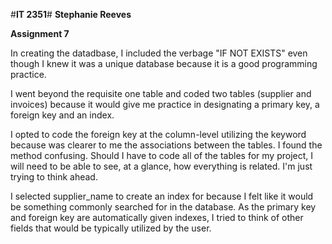 #**IT 2351**#
**Stephanie Reeves**

**Assignment 7**

In creating the datadbase, I included the verbage "IF NOT EXISTS" even though I knew it was a unique database because
it is a good programming practice.

I went beyond the requisite one table and coded two tables (supplier and invoices) because it would give me practice in designating a primary key, a foreign key and an index.

I opted to code the foreign key at the column-level utilizing the <REFERENCES> keyword because was clearer to me the associations between the tables. I found the <CONSTRAINT> method confusing. Should I have to code all of the tables for my
project, I will need to be able to see, at a glance, how everything is related. I'm just trying to think ahead.
  
I selected supplier_name to create an index for because I felt like it would be something commonly searched for in the database. As the primary key and foreign key are automatically given indexes, I tried to think of other fields that would be typically utilized by the user.
